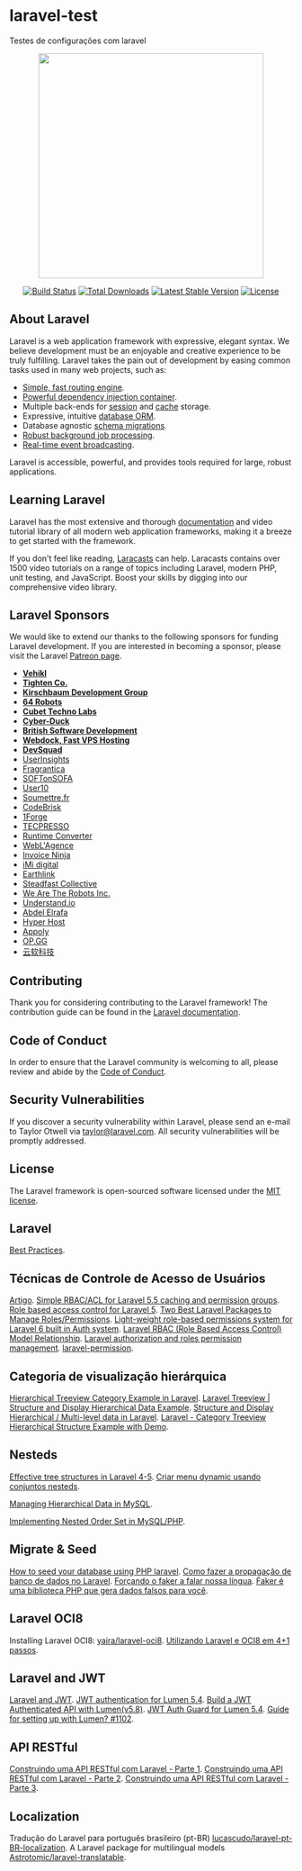 # laravel-test
Testes de configurações com laravel

<p align="center"><img src="https://res.cloudinary.com/dtfbvvkyp/image/upload/v1566331377/laravel-logolockup-cmyk-red.svg" width="400"></p>

<p align="center">
<a href="https://travis-ci.org/laravel/framework"><img src="https://travis-ci.org/laravel/framework.svg" alt="Build Status"></a>
<a href="https://packagist.org/packages/laravel/framework"><img src="https://poser.pugx.org/laravel/framework/d/total.svg" alt="Total Downloads"></a>
<a href="https://packagist.org/packages/laravel/framework"><img src="https://poser.pugx.org/laravel/framework/v/stable.svg" alt="Latest Stable Version"></a>
<a href="https://packagist.org/packages/laravel/framework"><img src="https://poser.pugx.org/laravel/framework/license.svg" alt="License"></a>
</p>

## About Laravel

Laravel is a web application framework with expressive, elegant syntax. We believe development must be an enjoyable and creative experience to be truly fulfilling. Laravel takes the pain out of development by easing common tasks used in many web projects, such as:

- [Simple, fast routing engine](https://laravel.com/docs/routing).
- [Powerful dependency injection container](https://laravel.com/docs/container).
- Multiple back-ends for [session](https://laravel.com/docs/session) and [cache](https://laravel.com/docs/cache) storage.
- Expressive, intuitive [database ORM](https://laravel.com/docs/eloquent).
- Database agnostic [schema migrations](https://laravel.com/docs/migrations).
- [Robust background job processing](https://laravel.com/docs/queues).
- [Real-time event broadcasting](https://laravel.com/docs/broadcasting).

Laravel is accessible, powerful, and provides tools required for large, robust applications.

## Learning Laravel

Laravel has the most extensive and thorough [documentation](https://laravel.com/docs) and video tutorial library of all modern web application frameworks, making it a breeze to get started with the framework.

If you don't feel like reading, [Laracasts](https://laracasts.com) can help. Laracasts contains over 1500 video tutorials on a range of topics including Laravel, modern PHP, unit testing, and JavaScript. Boost your skills by digging into our comprehensive video library.

## Laravel Sponsors

We would like to extend our thanks to the following sponsors for funding Laravel development. If you are interested in becoming a sponsor, please visit the Laravel [Patreon page](https://patreon.com/taylorotwell).

- **[Vehikl](https://vehikl.com/)**
- **[Tighten Co.](https://tighten.co)**
- **[Kirschbaum Development Group](https://kirschbaumdevelopment.com)**
- **[64 Robots](https://64robots.com)**
- **[Cubet Techno Labs](https://cubettech.com)**
- **[Cyber-Duck](https://cyber-duck.co.uk)**
- **[British Software Development](https://www.britishsoftware.co)**
- **[Webdock, Fast VPS Hosting](https://www.webdock.io/en)**
- **[DevSquad](https://devsquad.com)**
- [UserInsights](https://userinsights.com)
- [Fragrantica](https://www.fragrantica.com)
- [SOFTonSOFA](https://softonsofa.com/)
- [User10](https://user10.com)
- [Soumettre.fr](https://soumettre.fr/)
- [CodeBrisk](https://codebrisk.com)
- [1Forge](https://1forge.com)
- [TECPRESSO](https://tecpresso.co.jp/)
- [Runtime Converter](http://runtimeconverter.com/)
- [WebL'Agence](https://weblagence.com/)
- [Invoice Ninja](https://www.invoiceninja.com)
- [iMi digital](https://www.imi-digital.de/)
- [Earthlink](https://www.earthlink.ro/)
- [Steadfast Collective](https://steadfastcollective.com/)
- [We Are The Robots Inc.](https://watr.mx/)
- [Understand.io](https://www.understand.io/)
- [Abdel Elrafa](https://abdelelrafa.com)
- [Hyper Host](https://hyper.host)
- [Appoly](https://www.appoly.co.uk)
- [OP.GG](https://op.gg)
- [云软科技](http://www.yunruan.ltd/)

## Contributing

Thank you for considering contributing to the Laravel framework! The contribution guide can be found in the [Laravel documentation](https://laravel.com/docs/contributions).

## Code of Conduct

In order to ensure that the Laravel community is welcoming to all, please review and abide by the [Code of Conduct](https://laravel.com/docs/contributions#code-of-conduct).

## Security Vulnerabilities

If you discover a security vulnerability within Laravel, please send an e-mail to Taylor Otwell via [taylor@laravel.com](mailto:taylor@laravel.com). All security vulnerabilities will be promptly addressed.

## License

The Laravel framework is open-sourced software licensed under the [MIT license](https://opensource.org/licenses/MIT).

## Laravel
[Best Practices](https://www.laravelbestpractices.com).

## Técnicas de Controle de Acesso de Usuários
[Artigo](https://blog.welrbraga.eti.br/?p=642).
[Simple RBAC/ACL for Laravel 5.5 caching and permission groups](https://github.com/YaroslavMolchan/rbac).
[Role based access control for Laravel 5](https://packagist.org/packages/visualappeal/laravel-rbac).
[Two Best Laravel Packages to Manage Roles/Permissions](https://laravel-news.com/two-best-roles-permissions-packages).
[Light-weight role-based permissions system for Laravel 6 built in Auth system](https://github.com/kodeine/laravel-acl).
[Laravel RBAC (Role Based Access Control) Model Relationship](https://stackoverflow.com/questions/24301274/laravel-rbac-role-based-access-control-model-relationship).
[Laravel authorization and roles permission management](https://medium.com/swlh/laravel-authorization-and-roles-permission-management-6d8f2043ea20).
[laravel-permission](https://docs.spatie.be/laravel-permission/v3/introduction).

## Categoria de visualização hierárquica
[Hierarchical Treeview Category Example in Laravel](https://www.codechief.org/article/hierarchical-treeview-category-example-in-laravel).
[Laravel Treeview | Structure and Display Hierarchical Data Example](https://www.codechief.org/article/laravel-treeview-structure-and-display-hierarchical-data-example).
[Structure and Display Hierarchical / Multi-level data in Laravel](https://www.5balloons.info/hierarchical-data-laravel-relationship-display).
[Laravel - Category Treeview Hierarchical Structure Example with Demo](https://www.itsolutionstuff.com/post/laravel-5-category-treeview-hierarchical-structure-example-with-demoexample.html).

## Nesteds
[Effective tree structures in Laravel 4-5](https://github.com/lazychaser/laravel-nestedset).
[Criar menu dynamic usando conjuntos nesteds](https://php.docow.com/criar-menu-dynamic-usando-conjuntos-nesteds.html).

[Managing Hierarchical Data in MySQL](http://mikehillyer.com/articles/managing-hierarchical-data-in-mysql).

[Implementing Nested Order Set in MySQL/PHP](https://stackoverflow.com/questions/43201104/implementing-nested-order-set-in-mysql-php).

## Migrate & Seed
[How to seed your database using PHP laravel](https://www.codementor.io/@chinemeremnwoga/how-to-seed-your-database-using-php-laravel-10mhltm0ts).
[Como fazer a propagação de banco de dados no Laravel](https://artisansweb.net/database-seeding-laravel).
[Forçando o faker a falar nossa língua](https://medium.com/@vs0uz4/for%C3%A7ando-o-faker-a-falar-nossa-l%C3%ADngua-72d9ee73244c).
[Faker é uma biblioteca PHP que gera dados falsos para você](https://github.com/fzaninotto/Faker).

## Laravel OCI8
Installing Laravel OCI8: [yajra/laravel-oci8](https://yajrabox.com/docs/laravel-oci8/master/installation).
[Utilizando Laravel e OCI8 em 4+1 passos](https://medium.com/@jhonatanvinicius/utilizando-laravel-e-oci8-em-4-passos-48278c4bb8cf).

## Laravel and JWT
[Laravel and JWT](https://blog.pusher.com/laravel-jwt).
[JWT authentication for Lumen 5.4](https://dev.to/ziishaned/jwt-authentication-for-lumen-5-4-3d2m).
[Build a JWT Authenticated API with Lumen(v5.8)](https://dev.to/ndiecodes/build-a-jwt-authenticated-api-with-lumen-2afm).
[JWT Auth Guard for Lumen 5.4](https://github.com/gboyegadada/lumen-jwt).
[Guide for setting up with Lumen? #1102](https://github.com/tymondesigns/jwt-auth/issues/1102).

## API RESTful
[Construindo uma API RESTful com Laravel - Parte 1](https://rafaell-lycan.com/2015/construindo-restful-api-laravel-parte-1).
[Construindo uma API RESTful com Laravel - Parte 2](https://rafaell-lycan.com/2015/construindo-restful-api-laravel-parte-2).
[Construindo uma API RESTful com Laravel - Parte 3](https://rafaell-lycan.com/2016/construindo-restful-api-laravel-parte-3).

## Localization
Tradução do Laravel para português brasileiro (pt-BR) [lucascudo/laravel-pt-BR-localization](https://github.com/lucascudo/laravel-pt-BR-localization).
A Laravel package for multilingual models [Astrotomic/laravel-translatable](https://docs.astrotomic.info/laravel-translatable).
